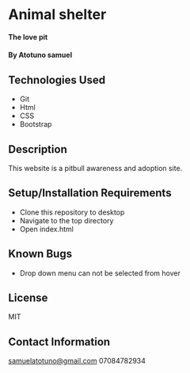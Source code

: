 # Animal shelter

#### The love pit

#### By Atotuno samuel

## Technologies Used

* Git
* Html
* CSS
* Bootstrap

## Description

This website is a pitbull awareness and adoption site.

## Setup/Installation Requirements

* Clone this repository to desktop
* Navigate to the top directory
* Open index.html

## Known Bugs

* Drop down menu can not be selected from hover

## License

MIT
## Contact Information

samuelatotuno@gmail.com
07084782934